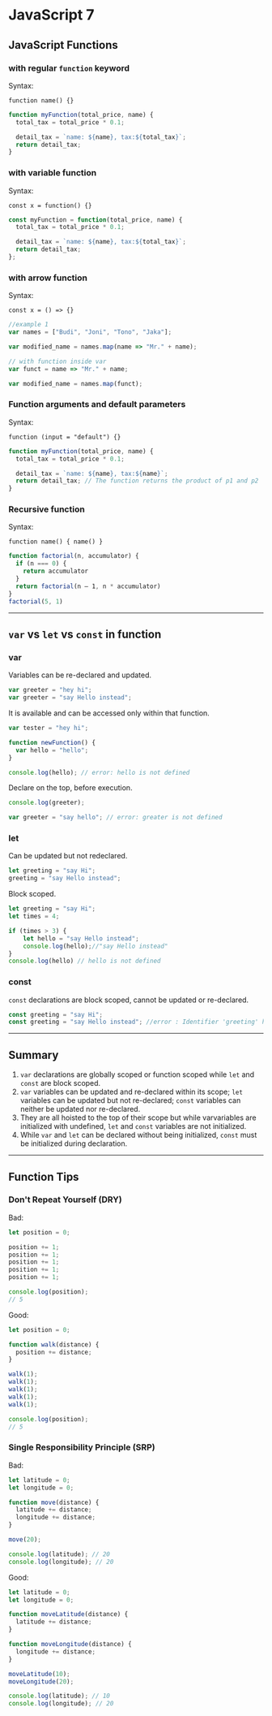 # JavaScript 7

## JavaScript Functions

### with regular `function` keyword

Syntax:

`function name() {}`

```js
function myFunction(total_price, name) {
  total_tax = total_price * 0.1;

  detail_tax = `name: ${name}, tax:${total_tax}`;
  return detail_tax;
}
```

### with variable function

Syntax:

`const x = function() {}`

```js
const myFunction = function(total_price, name) {
  total_tax = total_price * 0.1;

  detail_tax = `name: ${name}, tax:${total_tax}`;
  return detail_tax;
};
```

### with arrow function

Syntax:

`const x = () => {}`

```js
//example 1
var names = ["Budi", "Joni", "Tono", "Jaka"];

var modified_name = names.map(name => "Mr." + name);

// with function inside var
var funct = name => "Mr." + name;

var modified_name = names.map(funct);
```

### Function arguments and default parameters

Syntax:

`function (input = "default") {}`

```js
function myFunction(total_price, name) {
  total_tax = total_price * 0.1;

  detail_tax = `name: ${name}, tax:${name}`;
  return detail_tax; // The function returns the product of p1 and p2
}
```

### Recursive function

Syntax:

`function name() { name() }`

```js
function factorial(n, accumulator) {
  if (n === 0) {
    return accumulator
  }
  return factorial(n — 1, n * accumulator)
}
factorial(5, 1)
```

---

## `var` vs `let` vs `const` in function

### **var**

Variables can be re-declared and updated.

```js
var greeter = "hey hi";
var greeter = "say Hello instead";
```

It is available and can be accessed only within that function.

```js
var tester = "hey hi";

function newFunction() {
  var hello = "hello";
}

console.log(hello); // error: hello is not defined
```

Declare on the top, before execution.

```js
console.log(greeter);

var greeter = "say hello"; // error: greater is not defined
```

### **let**

Can be updated but not redeclared.

```js
let greeting = "say Hi";
greeting = "say Hello instead";
```

Block scoped.

```js
let greeting = "say Hi";
let times = 4;

if (times > 3) {
    let hello = "say Hello instead";
    console.log(hello);//"say Hello instead"
}
console.log(hello) // hello is not defined
```

### **const**

`const` declarations are block scoped, cannot be updated or re-declared.

```js
const greeting = "say Hi";
const greeting = "say Hello instead"; //error : Identifier 'greeting' has already been declared
```

---

## Summary

1.  `var` declarations are globally scoped or function scoped while `let` and `const` are block scoped.
2.  `var` variables can be updated and re-declared within its scope; `let` variables can be updated but not re-declared; `const` variables can neither be updated nor re-declared.
3.  They are all hoisted to the top of their scope but while varvariables are initialized with undefined, `let` and `const` variables are not initialized.
4.  While `var` and `let` can be declared without being initialized, `const` must be initialized during declaration.

---

## Function Tips

### Don't Repeat Yourself (DRY)

Bad:

```js
let position = 0;

position += 1;
position += 1;
position += 1;
position += 1;
position += 1;

console.log(position);
// 5
```

Good:

```js
let position = 0;

function walk(distance) {
  position += distance;
}

walk(1);
walk(1);
walk(1);
walk(1);
walk(1);

console.log(position);
// 5
```

### Single Responsibility Principle (SRP)

Bad:

```js
let latitude = 0;
let longitude = 0;

function move(distance) {
  latitude += distance;
  longitude += distance;
}

move(20);

console.log(latitude); // 20
console.log(longitude); // 20
```

Good:

```js
let latitude = 0;
let longitude = 0;

function moveLatitude(distance) {
  latitude += distance;
}

function moveLongitude(distance) {
  longitude += distance;
}

moveLatitude(10);
moveLongitude(20);

console.log(latitude); // 10
console.log(longitude); // 20
```